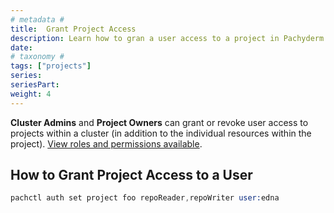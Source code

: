```yaml
---
# metadata # 
title:  Grant Project Access
description: Learn how to gran a user access to a project in Pachyderm.
date: 
# taxonomy #
tags: ["projects"]
series:
seriesPart:
weight: 4
---
```

**Cluster Admins** and **Project Owners** can grant or revoke user access to projects within a cluster (in addition to the individual resources within the project).  [View roles and permissions available](../enterprise/auth/authorization/permisisons).

## How to Grant Project Access to a User

```s
pachctl auth set project foo repoReader,repoWriter user:edna
```